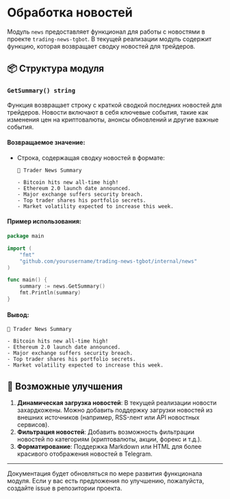 # Обработка новостей

Модуль `news` предоставляет функционал для работы с новостями в проекте `trading-news-tgbot`. В текущей реализации модуль содержит функцию, которая возвращает сводку новостей для трейдеров.

## 📦 Структура модуля

### `GetSummary() string`

Функция возвращает строку с краткой сводкой последних новостей для трейдеров. Новости включают в себя ключевые события, такие как изменения цен на криптовалюты, анонсы обновлений и другие важные события.

#### Возвращаемое значение:
- Строка, содержащая сводку новостей в формате:
  ```plaintext
  📰 Trader News Summary

  - Bitcoin hits new all-time high!
  - Ethereum 2.0 launch date announced.
  - Major exchange suffers security breach.
  - Top trader shares his portfolio secrets.
  - Market volatility expected to increase this week.
  ```

#### Пример использования:
```go
package main

import (
	"fmt"
	"github.com/yourusername/trading-news-tgbot/internal/news"
)

func main() {
	summary := news.GetSummary()
	fmt.Println(summary)
}
```

#### Вывод:
```plaintext
📰 Trader News Summary

- Bitcoin hits new all-time high!
- Ethereum 2.0 launch date announced.
- Major exchange suffers security breach.
- Top trader shares his portfolio secrets.
- Market volatility expected to increase this week.
```

## 🔄 Возможные улучшения
1. **Динамическая загрузка новостей**: В текущей реализации новости захардкожены. Можно добавить поддержку загрузки новостей из внешних источников (например, RSS-лент или API новостных сервисов).
2. **Фильтрация новостей**: Добавить возможность фильтрации новостей по категориям (криптовалюты, акции, форекс и т.д.).
3. **Форматирование**: Поддержка Markdown или HTML для более красивого отображения новостей в Telegram.

---

Документация будет обновляться по мере развития функционала модуля. Если у вас есть предложения по улучшению, пожалуйста, создайте issue в репозитории проекта.